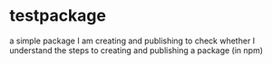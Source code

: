# testpackage
a simple package I am creating and publishing to check whether I understand the steps to creating and publishing a package (in npm)
